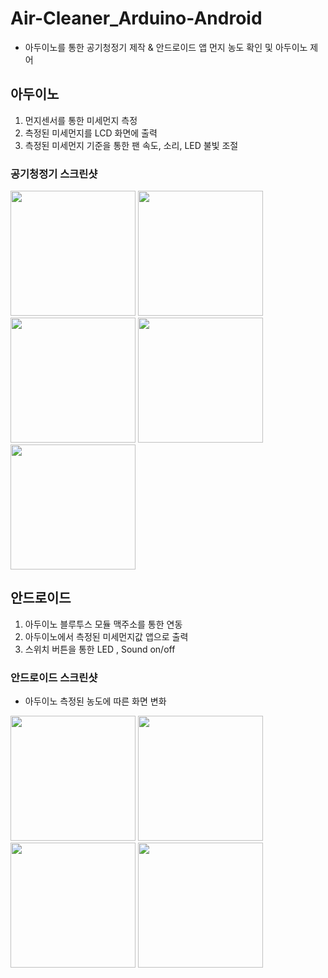 # Air-Cleaner_Arduino-Android

- 아두이노를 통한 공기청정기 제작 &amp; 안드로이드 앱 먼지 농도 확인 및 아두이노 제어

## 아두이노
1. 먼지센서를 통한 미세먼지 측정
2. 측정된 미세먼지를 LCD 화면에 출력
3. 측정된 미세먼지 기준을 통한 팬 속도, 소리, LED 불빛 조절

### 공기청정기 스크린샷
<div>
<img width="200" src="https://user-images.githubusercontent.com/41371709/49079971-75756480-f285-11e8-9fb2-094ae8dbba74.jpg">
<img width="200" src="https://user-images.githubusercontent.com/41371709/49079974-76a69180-f285-11e8-9505-086bd07c9a25.jpg">
<img width="200" src="https://user-images.githubusercontent.com/41371709/49079978-78705500-f285-11e8-9c3b-59218fc6235b.jpg">
<img width="200" src="https://user-images.githubusercontent.com/41371709/49079979-7a3a1880-f285-11e8-9ca4-56de0ba4c04a.jpg">
<img width="200" src="https://user-images.githubusercontent.com/41371709/49079980-7b6b4580-f285-11e8-82aa-e5d368ba8005.jpg">
</div>

## 안드로이드
1. 아두이노 블루투스 모듈 맥주소를 통한 연동
2. 아두이노에서 측정된 미세먼지값 앱으로 출력
3. 스위치 버튼을 통한 LED , Sound on/off 

### 안드로이드 스크린샷
- 아두이노 측정된 농도에 따른 화면 변화
<div>
<img width="200" src="https://user-images.githubusercontent.com/41371709/49079662-912c3b00-f284-11e8-8227-30a851afa906.jpg">
<img width="200" src="https://user-images.githubusercontent.com/41371709/49079665-92f5fe80-f284-11e8-8f15-bf8fd093089f.jpg">
<img width="200" src="https://user-images.githubusercontent.com/41371709/49079675-94bfc200-f284-11e8-9810-3f5b07357fa8.jpg">
<img width="200" src="https://user-images.githubusercontent.com/41371709/49079680-96898580-f284-11e8-9a72-5a89dcc6b942.jpg">
</div>


